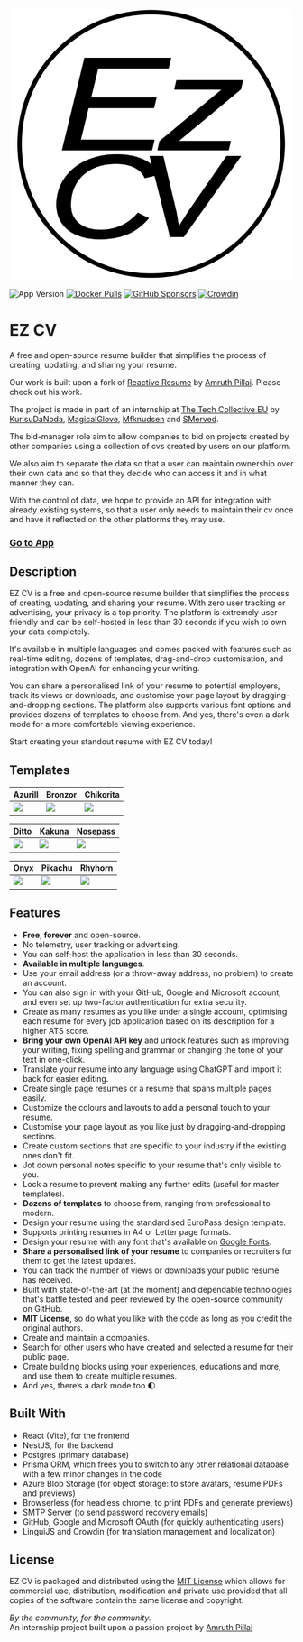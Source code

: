 <div style="text-align: center;">
  <img src ="apps/client/public/logo/light.svg" width="500" alt="EzCV">
</div>

![App Version](https://img.shields.io/github/package-json/version/The-Elite-Task-Force/EZ-CV?label=version)
[![Docker Pulls](https://img.shields.io/docker/pulls/mfknudsen/ez-cv)](https://hub.docker.com/repository/docker/mfknudsen/ez-cv)
[![GitHub Sponsors](https://img.shields.io/github/sponsors/The-Elite-Task-Force)](https://github.com/sponsors/The-Elite-Task-Force)
[![Crowdin](https://badges.crowdin.net/reactive-resume/localized.svg)](https://crowdin.com/project/reactive-resume)

# EZ CV

A free and open-source resume builder that simplifies the process of creating, updating, and sharing your resume.

Our work is built upon a fork of [Reactive Resume](https://github.com/AmruthPillai/Reactive-Resume) by [Amruth Pillai](https://www.amruthpillai.com/). Please check out his work.

The project is made in part of an internship at [The Tech Collective EU](https://github.com/thetechcollective) by
[KurisuDaNoda](https://github.com/KurisuDaNoda),
[MagicalGlove](https://github.com/MagicalGlove),
[Mfknudsen](https://github.com/Mfknudsen) and
[SMerved](https://github.com/SMerved).

The bid-manager role aim to allow companies to bid on projects created by other companies using a collection of cvs created by users on our platform.

We also aim to separate the data so that a user can maintain ownership over their own data and so that they decide who can access it and in what manner they can.

With the control of data, we hope to provide an API for integration with already existing systems, so that a user only needs to maintain their cv once and have it reflected on the other platforms they may use.

### [Go to App](https://dev.ezcv.thetechcollective.dev/)

## Description

EZ CV is a free and open-source resume builder that simplifies the process of creating, updating, and sharing your resume. With zero user tracking or advertising, your privacy is a top priority. The platform is extremely user-friendly and can be self-hosted in less than 30 seconds if you wish to own your data completely.

It's available in multiple languages and comes packed with features such as real-time editing, dozens of templates, drag-and-drop customisation, and integration with OpenAI for enhancing your writing.

You can share a personalised link of your resume to potential employers, track its views or downloads, and customise your page layout by dragging-and-dropping sections. The platform also supports various font options and provides dozens of templates to choose from. And yes, there's even a dark mode for a more comfortable viewing experience.

Start creating your standout resume with EZ CV today!

## Templates

| Azurill                                                      | Bronzor                                                     | Chikorita                                                   |
|--------------------------------------------------------------|-------------------------------------------------------------|-------------------------------------------------------------|
| <img src="https://i.imgur.com/jKgo04C.jpeg" width="200px" /> | <img src="https://i.imgur.com/DFNQZP2.jpg" width="200px" /> | <img src="https://i.imgur.com/Dwv8Y7f.jpg" width="200px" /> |

| Ditto                                                       | Kakuna                                                      | Nosepass                                                    |
|-------------------------------------------------------------|-------------------------------------------------------------|-------------------------------------------------------------|
| <img src="https://i.imgur.com/6c5lASL.jpg" width="200px" /> | <img src="https://i.imgur.com/268ML3t.jpg" width="200px" /> | <img src="https://i.imgur.com/npRLsPS.jpg" width="200px" /> |

| Onyx                                                        | Pikachu                                                     | Rhyhorn                                                     |
|-------------------------------------------------------------|-------------------------------------------------------------|-------------------------------------------------------------|
| <img src="https://i.imgur.com/cxplXOW.jpg" width="200px" /> | <img src="https://i.imgur.com/Y9f7qsh.jpg" width="200px" /> | <img src="https://i.imgur.com/h4kQxy2.jpg" width="200px" /> |

## Features

- **Free, forever** and open-source.
- No telemetry, user tracking or advertising.
- You can self-host the application in less than 30 seconds.
- **Available in multiple languages**.
- Use your email address (or a throw-away address, no problem) to create an account.
- You can also sign in with your GitHub, Google and Microsoft account, and even set up two-factor authentication for extra security.
- Create as many resumes as you like under a single account, optimising each resume for every job application based on its description for a higher ATS score.
- **Bring your own OpenAI API key** and unlock features such as improving your writing, fixing spelling and grammar or changing the tone of your text in one-click.
- Translate your resume into any language using ChatGPT and import it back for easier editing.
- Create single page resumes or a resume that spans multiple pages easily.
- Customize the colours and layouts to add a personal touch to your resume.
- Customise your page layout as you like just by dragging-and-dropping sections.
- Create custom sections that are specific to your industry if the existing ones don't fit.
- Jot down personal notes specific to your resume that's only visible to you.
- Lock a resume to prevent making any further edits (useful for master templates).
- **Dozens of templates** to choose from, ranging from professional to modern.
- Design your resume using the standardised EuroPass design template.
- Supports printing resumes in A4 or Letter page formats.
- Design your resume with any font that's available on [Google Fonts](https://fonts.google.com/).
- **Share a personalised link of your resume** to companies or recruiters for them to get the latest updates.
- You can track the number of views or downloads your public resume has received.
- Built with state-of-the-art (at the moment) and dependable technologies that's battle tested and peer reviewed by the open-source community on GitHub.
- **MIT License**, so do what you like with the code as long as you credit the original authors.
- Create and maintain a companies.
- Search for other users who have created and selected a resume for their public page.
- Create building blocks using your experiences, educations and more, and use them to create multiple resumes.
- And yes, there’s a dark mode too 🌓

## Built With

- React (Vite), for the frontend
- NestJS, for the backend
- Postgres (primary database)
- Prisma ORM, which frees you to switch to any other relational database with a few minor changes in the code
- Azure Blob Storage (for object storage: to store avatars, resume PDFs and previews)
- Browserless (for headless chrome, to print PDFs and generate previews)
- SMTP Server (to send password recovery emails)
- GitHub, Google and Microsoft OAuth (for quickly authenticating users)
- LinguiJS and Crowdin (for translation management and localization)

## License

EZ CV is packaged and distributed using the [MIT License](/LICENSE.md) which allows for commercial use, distribution, modification and private use provided that all copies of the software contain the same license and copyright.

_By the community, for the community._  
An internship project built upon a passion project by [Amruth Pillai](https://www.amruthpillai.com/)

